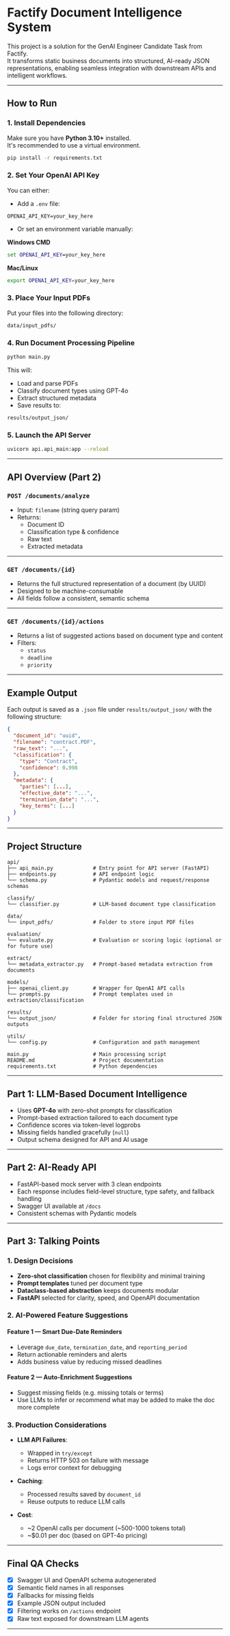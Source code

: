 # Factify Document Intelligence System

This project is a solution for the GenAI Engineer Candidate Task from Factify.  
It transforms static business documents into structured, AI-ready JSON representations, enabling seamless integration with downstream APIs and intelligent workflows.

---

## How to Run

### 1. Install Dependencies

Make sure you have **Python 3.10+** installed.  
It's recommended to use a virtual environment.

```bash
pip install -r requirements.txt
```

### 2. Set Your OpenAI API Key

You can either:

- Add a `.env` file:

```env
OPENAI_API_KEY=your_key_here
```

- Or set an environment variable manually:

**Windows CMD**
```cmd
set OPENAI_API_KEY=your_key_here
```

**Mac/Linux**
```bash
export OPENAI_API_KEY=your_key_here
```

### 3. Place Your Input PDFs

Put your files into the following directory:

```
data/input_pdfs/
```

### 4. Run Document Processing Pipeline

```bash
python main.py
```

This will:

- Load and parse PDFs
- Classify document types using GPT-4o
- Extract structured metadata
- Save results to:

```
results/output_json/
```

### 5. Launch the API Server

```bash
uvicorn api.api_main:app --reload
```

---

## API Overview (Part 2)

### `POST /documents/analyze`

- Input: `filename` (string query param)
- Returns:
  - Document ID
  - Classification type & confidence
  - Raw text
  - Extracted metadata

---

### `GET /documents/{id}`

- Returns the full structured representation of a document (by UUID)
- Designed to be machine-consumable
- All fields follow a consistent, semantic schema

---

### `GET /documents/{id}/actions`

- Returns a list of suggested actions based on document type and content
- Filters:
  - `status`
  - `deadline`
  - `priority`

---

## Example Output

Each output is saved as a `.json` file under `results/output_json/` with the following structure:

```json
{
  "document_id": "uuid",
  "filename": "contract.PDF",
  "raw_text": "...",
  "classification": {
    "type": "Contract",
    "confidence": 0.998
  },
  "metadata": {
    "parties": [...],
    "effective_date": "...",
    "termination_date": "...",
    "key_terms": [...]
  }
}
```

---

## Project Structure

```
api/
├── api_main.py             # Entry point for API server (FastAPI)
├── endpoints.py            # API endpoint logic
└── schema.py               # Pydantic models and request/response schemas

classify/
└── classifier.py           # LLM-based document type classification

data/
└── input_pdfs/             # Folder to store input PDF files

evaluation/
└── evaluate.py             # Evaluation or scoring logic (optional or for future use)

extract/
└── metadata_extractor.py   # Prompt-based metadata extraction from documents

models/
├── openai_client.py        # Wrapper for OpenAI API calls
└── prompts.py              # Prompt templates used in extraction/classification

results/
└── output_json/            # Folder for storing final structured JSON outputs

utils/
└── config.py               # Configuration and path management

main.py                     # Main processing script
README.md                   # Project documentation
requirements.txt            # Python dependencies

```

---

## Part 1: LLM-Based Document Intelligence

- Uses **GPT-4o** with zero-shot prompts for classification
- Prompt-based extraction tailored to each document type
- Confidence scores via token-level logprobs
- Missing fields handled gracefully (`null`)
- Output schema designed for API and AI usage

---

## Part 2: AI-Ready API

- FastAPI-based mock server with 3 clean endpoints
- Each response includes field-level structure, type safety, and fallback handling
- Swagger UI available at `/docs`
- Consistent schemas with Pydantic models

---

## Part 3: Talking Points

### 1. Design Decisions

- **Zero-shot classification** chosen for flexibility and minimal training
- **Prompt templates** tuned per document type
- **Dataclass-based abstraction** keeps documents modular
- **FastAPI** selected for clarity, speed, and OpenAPI documentation

### 2. AI-Powered Feature Suggestions

#### Feature 1 — Smart Due-Date Reminders

- Leverage `due_date`, `termination_date`, and `reporting_period`
- Return actionable reminders and alerts
- Adds business value by reducing missed deadlines

#### Feature 2 — Auto-Enrichment Suggestions

- Suggest missing fields (e.g. missing totals or terms)
- Use LLMs to infer or recommend what may be added to make the doc more complete

### 3. Production Considerations

- **LLM API Failures**:
  - Wrapped in `try/except`
  - Returns HTTP 503 on failure with message
  - Logs error context for debugging

- **Caching**:
  - Processed results saved by `document_id`
  - Reuse outputs to reduce LLM calls

- **Cost**:
  - ~2 OpenAI calls per document (~500-1000 tokens total)
  - ~$0.01 per doc (based on GPT-4o pricing)

---

## Final QA Checks

- [x] Swagger UI and OpenAPI schema autogenerated
- [x] Semantic field names in all responses
- [x] Fallbacks for missing fields
- [x] Example JSON output included
- [x] Filtering works on `/actions` endpoint
- [x] Raw text exposed for downstream LLM agents

---
